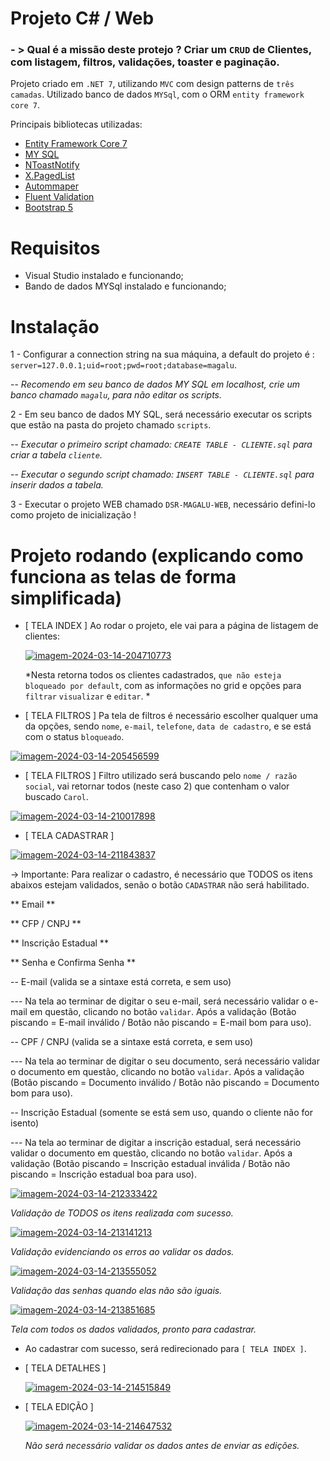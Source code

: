 # Projeto C# / Web

### - >  Qual é a missão deste protejo ? Criar um `CRUD` de Clientes, com listagem, filtros, validações, toaster e paginação.

Projeto criado em `.NET 7`, utilizando `MVC` com design patterns de `três camadas`.
Utilizado banco de dados `MYSql`, com o ORM `entity framework core 7`.

Principais bibliotecas utilizadas:
- <a href=“https://www.nuget.org/packages/Microsoft.EntityFrameworkCore/7.0.10“>Entity Framework Core 7</a>
- <a href=“https://www.mysql.com/“>MY SQL</a>
- <a href=“https://github.com/nabinked/NToastNotify“>NToastNotify</a>
- <a href=“https://github.com/troygoode/PagedList“>X.PagedList</a>
- <a href=“https://automapper.org/“>Autommaper</a>
- <a href=“https://docs.fluentvalidation.net/en/latest/“>Fluent Validation</a>
- <a href=“https://getbootstrap.com/docs/5.0/getting-started/introduction/“>Bootstrap 5</a>

# Requisitos
- Visual Studio instalado e funcionando;
- Bando de dados MYSql instalado e funcionando;

# Instalação 

1 - Configurar a connection string na sua máquina, a default do projeto é : `server=127.0.0.1;uid=root;pwd=root;database=magalu`.

-- *Recomendo em seu banco de dados MY SQL em localhost, crie um banco chamado `magalu`, para não editar os scripts.*

2 - Em seu banco de dados MY SQL, será necessário executar os scripts que estão na pasta do projeto chamado `scripts`.

-- *Executar o primeiro script chamado: `CREATE TABLE - CLIENTE.sql` para criar a tabela `cliente`.*

-- *Executar o segundo script chamado: `INSERT TABLE - CLIENTE.sql` para inserir dados a tabela.*


3 - Executar o projeto WEB chamado `DSR-MAGALU-WEB`, necessário defini-lo como projeto de inicialização !

# Projeto rodando (explicando como funciona as telas de forma simplificada)

- [ TELA INDEX ] Ao rodar o projeto, ele vai para a página de listagem de clientes:
  
  <a href="https://ibb.co/86tXBSp"><img src="https://i.ibb.co/BqFwPSx/imagem-2024-03-14-204710773.png" alt="imagem-2024-03-14-204710773" border="0"></a>
  
  *Nesta retorna todos os clientes cadastrados, `que não esteja bloqueado por default`, com as informações no grid e opções para `filtrar` `visualizar` e `editar`. *

- [ TELA FILTROS ] Pa tela de filtros é necessário escolher qualquer uma da opções, sendo `nome`, `e-mail`, `telefone`, `data de cadastro`, e se está com o status `bloqueado`.
  
 <a href="https://ibb.co/m5mzqKV"><img src="https://i.ibb.co/MkbNVHx/imagem-2024-03-14-205456599.png" alt="imagem-2024-03-14-205456599" border="0"></a>

 - [ TELA FILTROS ] Filtro utilizado será buscando pelo `nome / razão social`, vai retornar todos (neste caso 2) que contenham o valor buscado `Carol`.
   
<a href="https://ibb.co/MhYZcrV"><img src="https://i.ibb.co/6Z3rHzP/imagem-2024-03-14-210017898.png" alt="imagem-2024-03-14-210017898" border="0"></a>

- [ TELA CADASTRAR ]
  
<a href="https://ibb.co/BP28BPW"><img src="https://i.ibb.co/3smtcs6/imagem-2024-03-14-211843837.png" alt="imagem-2024-03-14-211843837" border="0"></a>

-> Importante: Para realizar o cadastro, é necessário que TODOS os itens abaixos estejam validados, senão o botão `CADASTRAR` não será habilitado.

** Email **

** CFP / CNPJ **

** Inscrição Estadual **

** Senha e Confirma Senha **


-- E-mail (valida se a sintaxe está correta, e sem uso)

  --- Na tela ao terminar de digitar o seu e-mail, será necessário validar o e-mail em questão, clicando no botão `validar`. Após a validação (Botão piscando = E-mail inválido / Botão não piscando = E-mail bom para uso).

  
-- CPF / CNPJ (valida se a sintaxe está correta, e sem uso)

  --- Na tela ao terminar de digitar o seu documento, será necessário validar o documento em questão, clicando no botão `validar`. Após a validação (Botão piscando = Documento inválido / Botão não piscando = Documento bom para uso).

  
-- Inscrição Estadual (somente se está sem uso, quando o cliente não for isento)

  --- Na tela ao terminar de digitar a inscrição estadual, será necessário validar o documento em questão, clicando no botão `validar`. Após a validação (Botão piscando = Inscrição estadual inválida / Botão não piscando = Inscrição estadual boa para uso).

  <a href="https://ibb.co/vVSNJYS"><img src="https://i.ibb.co/mb3nH83/imagem-2024-03-14-212333422.png" alt="imagem-2024-03-14-212333422" border="0"></a>
  
  *Validação de TODOS os itens realizada com sucesso.*

  <a href="https://ibb.co/0F97XTL"><img src="https://i.ibb.co/qWgSnK8/imagem-2024-03-14-213141213.png" alt="imagem-2024-03-14-213141213" border="0"></a>
  
  *Validação evidenciando os erros ao validar os dados.*

<a href="https://ibb.co/ZJwgCyC"><img src="https://i.ibb.co/n0V1ShS/imagem-2024-03-14-213555052.png" alt="imagem-2024-03-14-213555052" border="0"></a>

  *Validação das senhas quando elas não são iguais.*

<a href="https://ibb.co/BfhsR61"><img src="https://i.ibb.co/TwQh50C/imagem-2024-03-14-213851685.png" alt="imagem-2024-03-14-213851685" border="0"></a>

*Tela com todos os dados validados, pronto para cadastrar.*

- Ao cadastrar com sucesso, será redirecionado para `[ TELA INDEX ]`.

- [ TELA DETALHES ]
  
  <a href="https://ibb.co/mTMvPr7"><img src="https://i.ibb.co/nm53KqS/imagem-2024-03-14-214515849.png" alt="imagem-2024-03-14-214515849" border="0"></a>

- [ TELA EDIÇÃO ]
  
  <a href="https://ibb.co/PGwDdXS"><img src="https://i.ibb.co/RTzjqr5/imagem-2024-03-14-214647532.png" alt="imagem-2024-03-14-214647532" border="0"></a>
  
  *Não será necessário validar os dados antes de enviar as edições.*
  
